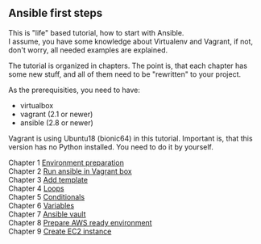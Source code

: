 ## Ansible first steps

This is "life" based tutorial, how to start with Ansible.  
I assume, you have some knowledge about Virtualenv and Vagrant,
if not, don't worry, all needed examples are explained.

The tutorial is organized in chapters. The point is, that each chapter has some
new stuff, and all of them need to be "rewritten" to your project.

As the prerequisities, you need to have:
* virtualbox
* vagrant (2.1 or newer)
* ansible (2.8 or newer)

Vagrant is using Ubuntu18 (bionic64) in this tutorial. Important is, that this
version has no Python installed. You need to do it by yourself.

Chapter 1 [Environment preparation](Chapter-01/README.md)  
Chapter 2 [Run ansible in Vagrant box](Chapter-02/README.md)  
Chapter 3 [Add template](Chapter-03/README.md)  
Chapter 4 [Loops](Chapter-04/README.md)  
Chapter 5 [Conditionals](Chapter-05/README.md)  
Chapter 6 [Variables](Chapter-06/README.md)  
Chapter 7 [Ansible vault](Chapter-07/README.md)  
Chapter 8 [Prepare AWS ready environment](Chapter-08/README.md)  
Chapter 9 [Create EC2 instance](Chapter-09/README.md)  
